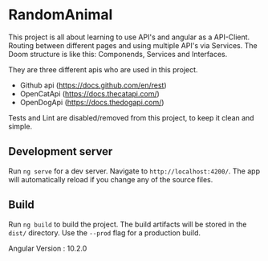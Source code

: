 # RandomAnimal

This project is all about learning to use API's and angular as a API-Client. Routing between different pages and using multiple API's via Services. The Doom structure is like this: Componends, Services and Interfaces.

They are three different apis who are used in this project.
- Github api (https://docs.github.com/en/rest)
- OpenCatApi (https://docs.thecatapi.com/)
- OpenDogApi (https://docs.thedogapi.com/)

Tests and Lint are disabled/removed from this project, to keep it clean and simple.


## Development server

Run `ng serve` for a dev server. Navigate to `http://localhost:4200/`. The app will automatically reload if you change any of the source files.

## Build

Run `ng build` to build the project. The build artifacts will be stored in the `dist/` directory. Use the `--prod` flag for a production build.

Angular Version : 10.2.0
